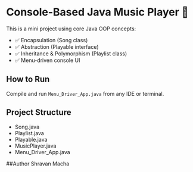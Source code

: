 # Console-Based Java Music Player 🎵

This is a mini project using core Java OOP concepts:
- ✅ Encapsulation (Song class)
- ✅ Abstraction (Playable interface)
- ✅ Inheritance & Polymorphism (Playlist class)
- ✅ Menu-driven console UI

## How to Run
Compile and run `Menu_Driver_App.java` from any IDE or terminal.

## Project Structure
- Song.java
- Playlist.java
- Playable.java
- MusicPlayer.java
- Menu_Driver_App.java

##Author 
Shravan Macha
